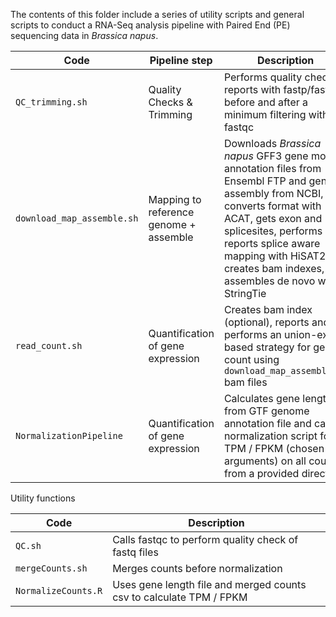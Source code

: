 The contents of this folder include a series of utility scripts and general scripts to conduct a RNA-Seq analysis pipeline with Paired End (PE) sequencing data in _Brassica napus_.

| Code  | Pipeline step  | Description |  Usage  |
|---|---|---|---|
| `QC_trimming.sh`  | Quality Checks & Trimming | Performs quality check reports with fastp/fastqc before and after a minimum filtering with fastqc  | Call in Unix shell `./QC_trimming.sh` + arg in User interaction  |
| `download_map_assemble.sh` | Mapping to reference genome + assemble  | Downloads _Brassica napus_ GFF3 gene model annotation files from Ensembl FTP and gene assembly from NCBI, converts format with ACAT, gets exon and splicesites, performs and reports splice aware mapping with HiSAT2, creates bam indexes, assembles de novo with StringTie | `./download_map_assemble.sh <trimmed_fq_read_directory_path> <numsamples_per_condition>`  |
| `read_count.sh` |  Quantification of gene expression  |  Creates bam index (optional), reports and performs an union-exon based strategy for gene count using `download_map_assemble.sh` bam files | `./read_count.sh`   |
| `NormalizationPipeline` | Quantification of gene expression  |  Calculates gene length from GTF genome annotation file and calls R normalization script for TPM / FPKM (chosen in arguments) on all counts from a provided directory | `./NormalizationPipeline.sh <countsdir> <GTFfile.gtf> <mode [TPM/FPKM]>`  |

Utility functions

| Code  | Description |
|---|---|
| `QC.sh`  | Calls fastqc to perform quality check of fastq files | 
| `mergeCounts.sh`  |  Merges counts before normalization  |  
| `NormalizeCounts.R` |  Uses gene length file and merged counts csv to calculate TPM / FPKM  |  
